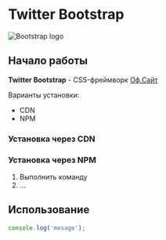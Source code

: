 # Twitter Bootstrap
![Bootstrap logo](https://i.imgur.com/qhtywl2.png)
## Начало работы
**Twitter Bootstrap** - CSS-фреймворк [Оф.Сайт](https://getbootstarp.com)

Варианты установки:
* CDN
* NPM

### Установка через CDN

### Установка через NPM

1. Выполнить команду
1. ...

## Использование

```javascript
console.log('mesage');
```
